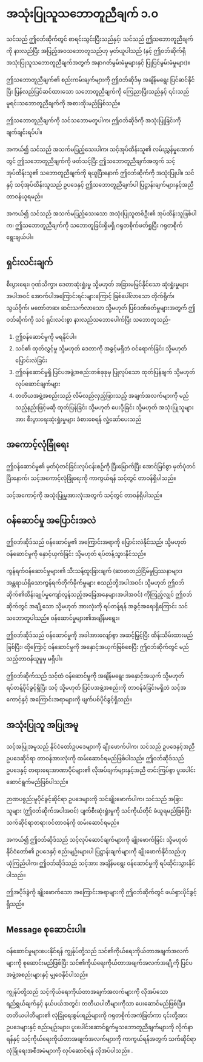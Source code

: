 # အသုံးပြုသူသဘောတူညီချက် ၁.၀

သင်သည် ဤဝဘ်ဆိုက်တွင် စာရင်းသွင်းပြီးသည်နှင့်၊ သင်သည် ဤသဘောတူညီချက်ကို နားလည်ပြီး အပြည့်အဝသဘောတူသည်ဟု မှတ်ယူပါသည် (နှင့် ဤဝဘ်ဆိုက်ရှိ အသုံးပြုသူသဘောတူညီချက်အတွက် အနာဂတ်မွမ်းမံမှုများနှင့် ပြုပြင်မွမ်းမံမှုများ)။

ဤသဘောတူညီချက်၏ စည်းကမ်းချက်များကို ဤဝဘ်ဆိုဒ်မှ အချိန်မရွေး ပြင်ဆင်နိုင်ပြီး ပြန်လည်ပြင်ဆင်ထားသော သဘောတူညီချက်ကို ကြေညာပြီးသည်နှင့် ၎င်းသည် မူရင်းသဘောတူညီချက်ကို အစားထိုးမည်ဖြစ်သည်။

ဤသဘောတူညီချက်ကို သင်သဘောမတူပါက၊ ဤဝဘ်ဆိုဒ်ကို အသုံးပြုခြင်းကို ချက်ချင်းရပ်ပါ။

အကယ်၍ သင်သည် အသက်မပြည့်သေးပါက၊ သင့်အုပ်ထိန်းသူ၏ လမ်းညွှန်မှုအောက်တွင် ဤသဘောတူညီချက်ကို ဖတ်သင့်ပြီး ဤသဘောတူညီချက်အတွက် သင့်အုပ်ထိန်းသူ၏ သဘောတူညီချက်ကို ရယူပြီးနောက် ဤဝဘ်ဆိုက်ကို အသုံးပြုပါ။ သင်နှင့် သင့်အုပ်ထိန်းသူသည် ဥပဒေနှင့် ဤသဘောတူညီချက်ပါ ပြဋ္ဌာန်းချက်များနှင့်အညီ တာဝန်ယူရမည်။

အကယ်၍ သင်သည် အသက်မပြည့်သေးသော အသုံးပြုသူတစ်ဦး၏ အုပ်ထိန်းသူဖြစ်ပါက၊ ဤသဘောတူညီချက်ကို သဘောတူခြင်းရှိမရှိ ဂရုတစိုက်ဖတ်ရှုပြီး ဂရုတစိုက်ရွေးချယ်ပါ။

## ရှင်းလင်းချက်

စီးပွားရေး၊ ဂုဏ်သိက္ခာ၊ ဒေတာဆုံးရှုံးမှု သို့မဟုတ် အခြားမမြင်နိုင်သော ဆုံးရှုံးမှုများအပါအဝင် အောက်ပါအကြောင်းရင်းများကြောင့် ဖြစ်ပေါ်လာသော တိုက်ရိုက်၊ သွယ်ဝိုက်၊ မတော်တဆ၊ ဆင်းသက်လာသော သို့မဟုတ် ပြစ်ဒဏ်ခတ်မှုများအတွက် ဤဝဘ်ဆိုက်ကို သင် ရှင်းလင်းစွာ နားလည်သဘောပေါက်ပြီး သဘောတူသည်-

1. ဤဝန်ဆောင်မှုကို မရနိုင်ပါ။
1. သင်၏ ထုတ်လွှင့်မှု သို့မဟုတ် ဒေတာကို အခွင့်မရှိဘဲ ဝင်ရောက်ခြင်း သို့မဟုတ် ပြောင်းလဲခြင်း
1. ဤဝန်ဆောင်မှုရှိ ပြင်ပအဖွဲ့အစည်းတစ်ခုခုမှ ပြုလုပ်သော ထုတ်ပြန်ချက် သို့မဟုတ် လုပ်ဆောင်ချက်များ
1. တတိယအဖွဲ့အစည်းသည် လိမ်လည်လှည့်ဖြားသည့် အချက်အလက်များကို မည်သည့်နည်းဖြင့်မဆို ထုတ်ပြန်ခြင်း သို့မဟုတ် ပေးပို့ခြင်း သို့မဟုတ် အသုံးပြုသူများအား စီးပွားရေးဆုံးရှုံးမှုများ ခံစားစေရန် လှုံ့ဆော်ပေးသည်

## အကောင့်လုံခြုံရေး

ဤဝန်ဆောင်မှု၏ မှတ်ပုံတင်ခြင်းလုပ်ငန်းစဉ်ကို ပြီးမြောက်ပြီး အောင်မြင်စွာ မှတ်ပုံတင်ပြီးနောက်၊ သင့်အကောင့်လုံခြုံရေးကို ကာကွယ်ရန် သင့်တွင် တာဝန်ရှိပါသည်။

သင့်အကောင့်ကို အသုံးပြုမှုအားလုံးအတွက် သင့်တွင် တာဝန်ရှိပါသည်။

## ဝန်ဆောင်မှု အပြောင်းအလဲ

ဤဝဘ်ဆိုဒ်သည် ဝန်ဆောင်မှု၏ အကြောင်းအရာကို ပြောင်းလဲနိုင်သည်၊ သို့မဟုတ် ဝန်ဆောင်မှုကို နှောင့်ယှက်ခြင်း သို့မဟုတ် ရပ်တန့်သွားနိုင်သည်။

ကွန်ရက်ဝန်ဆောင်မှုများ၏ သီးသန့်ထူးခြားချက် (ဆာဗာတည်ငြိမ်မှုပြဿနာများ၊ အန္တရာယ်ရှိသောကွန်ရက်တိုက်ခိုက်မှုများ စသည်တို့အပါအဝင်၊ သို့မဟုတ် ဤဝဘ်ဆိုက်၏ထိန်းချုပ်မှုကျော်လွန်သည့်အခြေအနေများအပါအဝင်) ကိုကြည့်လျှင် ဤဝဘ်ဆိုက်တွင် အချို့သော သို့မဟုတ် အားလုံးကို ရပ်တန့်ရန် အခွင့်အရေးရှိကြောင်း သင်သဘောတူပါသည်။ ဝန်ဆောင်မှုများ၏အချိန်မရွေး။

ဤဝဘ်ဆိုဒ်သည် ဝန်ဆောင်မှုကို အခါအားလျော်စွာ အဆင့်မြှင့်ပြီး ထိန်းသိမ်းထားမည်ဖြစ်ပြီး၊ ထို့ကြောင့် ဝန်ဆောင်မှုကို အနှောင့်အယှက်ဖြစ်စေပြီး ဤဝဘ်ဆိုက်တွင် မည်သည့်တာဝန်ယူမှုမှ မရှိပါ။

ဤဝဘ်ဆိုက်သည် သင့်ထံ ဝန်ဆောင်မှုကို အချိန်မရွေး အနှောင့်အယှက် သို့မဟုတ် ရပ်တန့်ပိုင်ခွင့်ရှိပြီး သင့် သို့မဟုတ် ပြင်ပအဖွဲ့အစည်းကို တာဝန်ခံခြင်းမရှိဘဲ သင့်အကောင့်နှင့် အကြောင်းအရာများကို ဖျက်ပစ်ပိုင်ခွင့်ရှိသည်။

## အသုံးပြုသူ အပြုအမူ

သင့်အပြုအမူသည် နိုင်ငံတော်ဥပဒေများကို ချိုးဖောက်ပါက၊ သင်သည် ဥပဒေနှင့်အညီ ဥပဒေဆိုင်ရာ တာဝန်အားလုံးကို ထမ်းဆောင်ရမည်ဖြစ်ပါသည်။ ဤဝဘ်ဆိုဒ်သည် ဥပဒေနှင့် တရားရေးအာဏာပိုင်များ၏ လိုအပ်ချက်များနှင့်အညီ တင်းကြပ်စွာ ပူးပေါင်းဆောင်ရွက်မည်ဖြစ်ပါသည်။

ဉာဏပစ္စည်းမူပိုင်ခွင့်ဆိုင်ရာ ဥပဒေများကို သင်ချိုးဖောက်ပါက၊ သင်သည် အခြားသူများ (ဤဝဘ်ဆိုက်အပါအဝင်) ပျက်စီးဆုံးရှုံးမှုကို သင်ကိုယ်တိုင် ခံယူရမည်ဖြစ်ပြီး သက်ဆိုင်ရာတရားဝင်တာဝန်ကို ထမ်းဆောင်ရမည်။

အကယ်၍ ဤဝဘ်ဆိုဒ်သည် သင့်လုပ်ဆောင်ချက်များကို ချိုးဖောက်ခြင်း သို့မဟုတ် နိုင်ငံတော်၏ ဥပဒေနှင့် စည်းမျဉ်းများပါ ပြဋ္ဌာန်းချက်များကို ချိုးဖောက်နိုင်သည်ဟု ယုံကြည်ပါက၊ ဤဝဘ်ဆိုဒ်သည် သင့်အား အချိန်မရွေး ဝန်ဆောင်မှုကို ရပ်ဆိုင်းသွားနိုင်ပါသည်။

ဤအပိုဒ်ခွဲကို ချိုးဖောက်သော အကြောင်းအရာများကို ဤဝဘ်ဆိုက်တွင် ဖယ်ရှားပိုင်ခွင့်ရှိသည်။

## Message စုဆောင်းပါ။

ဝန်ဆောင်မှုများပေးနိုင်ရန် ကျွန်ုပ်တို့သည် သင်၏ကိုယ်ရေးကိုယ်တာအချက်အလက်များကို စုဆောင်းမည်ဖြစ်ပြီး သင်၏ကိုယ်ရေးကိုယ်တာအချက်အလက်အချို့ကို ပြင်ပအဖွဲ့အစည်းများနှင့် မျှဝေနိုင်ပါသည်။

ကျွန်ုပ်တို့သည် သင့်ကိုယ်ရေးကိုယ်တာအချက်အလက်များကို လိုအပ်သောရည်ရွယ်ချက်နှင့် နယ်ပယ်အတွင်း တတိယပါတီများကိုသာ ပေးဆောင်မည်ဖြစ်ပြီး၊ တတိယပါတီများ၏ လုံခြုံရေးစွမ်းရည်များကို ဂရုတစိုက်အကဲဖြတ်ကာ ၎င်းတို့အား ဥပဒေများနှင့် စည်းမျဉ်းများ၊ ပူးပေါင်းဆောင်ရွက်မှုသဘောတူညီချက်များကို လိုက်နာရန်နှင့် သင့်ကိုယ်ရေးကိုယ်တာအချက်အလက်များကို ကာကွယ်ရန်အတွက် သက်ဆိုင်ရာလုံခြုံရေးအစီအမံများကို လုပ်ဆောင်ရန် လိုအပ်ပါသည်။ .
